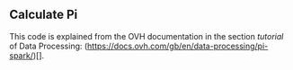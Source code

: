 ## Calculate Pi

This code is explained from the OVH documentation in the section *tutorial* of Data Processing:  (https://docs.ovh.com/gb/en/data-processing/pi-spark/)[].
